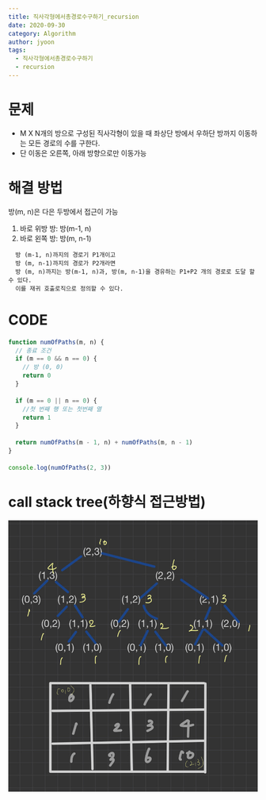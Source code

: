 ```yaml
---
title: 직사각형에서총경로수구하기_recursion
date: 2020-09-30
category: Algorithm
author: jyoon
tags:
  - 직사각형에서총경로수구하기
  - recursion
---
```


# 문제

- M X N개의 방으로 구성된 직사각형이 있을 때 좌상단 방에서 우하단 방까지 이동하는 모든 경로의 수를 구한다.
- 단 이동은 오른쪽, 아래 방향으로만 이동가능

# 해결 방법

방(m, n)은 다은 두방에서 접근이 가능

1. 바로 위방 방: 방(m-1, n)
2. 바로 왼쪽 방: 방(m, n-1)

```
  방 (m-1, n)까지의 경로기 P1개이고
  방 (m, n-1)까지의 경로가 P2개라면
  방 (m, n)까지는 방(m-1, n)과, 방(m, n-1)을 경유하는 P1+P2 개의 경로로 도달 할 수 있다.
  이를 재귀 호출로직으로 정의할 수 있다.
```

# CODE

```js
function numOfPaths(m, n) {
  // 종료 조건
  if (m == 0 && n == 0) {
    // 방 (0, 0)
    return 0
  }

  if (m == 0 || n == 0) {
    //첫 번째 행 또는 첫번째 열
    return 1
  }

  return numOfPaths(m - 1, n) + numOfPaths(m, n - 1)
}

console.log(numOfPaths(2, 3))
```

# call stack tree(하향식 접근방법)

![](./img/직사각형에서총경로수구하기_recursion.jpeg)
